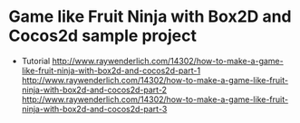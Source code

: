 Game like Fruit Ninja with Box2D and Cocos2d sample project
===========================================================

- Tutorial
http://www.raywenderlich.com/14302/how-to-make-a-game-like-fruit-ninja-with-box2d-and-cocos2d-part-1
http://www.raywenderlich.com/14302/how-to-make-a-game-like-fruit-ninja-with-box2d-and-cocos2d-part-2
http://www.raywenderlich.com/14302/how-to-make-a-game-like-fruit-ninja-with-box2d-and-cocos2d-part-3